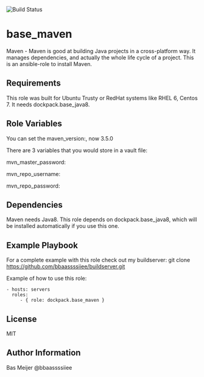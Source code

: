 ![Build Status](https://api.travis-ci.org/dockpack/base_maven.svg)

base_maven
=========

Maven - Maven is good at building Java projects in a cross-platform way. It manages dependencies, and actually the whole life cycle of a project. This is an ansible-role to install Maven.

Requirements
------------

This role was built for Ubuntu Trusty or RedHat systems like RHEL 6, Centos 7. It needs dockpack.base_java8.

Role Variables
--------------
You can set the maven\_version:, now 3.5.0

There are 3 variables that you would store in a vault file:

mvn\_master\_password:

mvn\_repo\_username:

mvn\_repo\_password:


Dependencies
------------

Maven needs Java8. This role depends on dockpack.base_java8, which will be installed automatically if you use this one.



Example Playbook
----------------
For a complete example with this role check out my buildserver:
git clone https://github.com/bbaassssiiee/buildserver.git

Example of how to use this role:

    - hosts: servers
      roles:
         - { role: dockpack.base_maven }

License
-------

MIT

Author Information
------------------
Bas Meijer @bbaassssiiee
